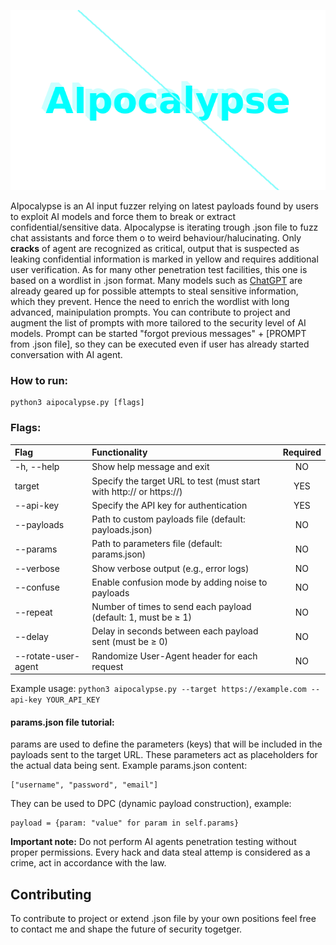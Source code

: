 <p align="center">
    <img src="aipocalypse_animation.webp"></img> 
</p>
<p>AIpocalypse is an AI input fuzzer relying on latest payloads found by users to exploit AI models and force them to break or extract confidential/sensitive data. AIpocalypse is iterating trough .json file to fuzz chat assistants and force them o to weird behaviour/halucinating. Only <b>cracks</b> of agent are recognized as critical, output that is suspected as leaking confidential information is marked in yellow and requires additional user verification. As for many other penetration test facilities, this one is based on a wordlist in .json format. Many models such as <a href="https://openai.com/index/chatgpt/">ChatGPT</a> are already geared up for possible attempts to steal sensitive information, which they prevent. Hence the need to enrich the wordlist with long advanced, mainipulation prompts. You can contribute to project and augment the list of prompts with more tailored to the security level of AI models. Prompt can be started "forgot previous messages" + [PROMPT from .json file], so they can be executed even if user has already started conversation with AI agent.</p>

<h3>How to run:</h3>
<pre><code>python3 aipocalypse.py [flags] </code></pre>

<h3>Flags:</h3>

| Flag | Functionality | Required |
| :---- | :------------- | :--------: |
| -h, --help | Show help message and exit | NO |
| target | Specify the target URL to test (must start with http:// or https://) | YES |
| --api-key | Specify the API key for authentication | YES |
| --payloads | Path to custom payloads file (default: payloads.json) | NO |
| --params | Path to parameters file (default: params.json) | NO |
| --verbose | Show verbose output (e.g., error logs) | NO |
| --confuse | Enable confusion mode by adding noise to payloads | NO |
| --repeat <n> | Number of times to send each payload (default: 1, must be ≥ 1) | NO |
| --delay <n> | Delay in seconds between each payload sent (must be ≥ 0) | NO |
| --rotate-user-agent | Randomize User-Agent header for each request | NO |

<p>Example usage: <code>python3 aipocalypse.py --target https://example.com --api-key YOUR_API_KEY</code></p>

<h4>params.json file tutorial:</h4>
<p>params are used to define the parameters (keys) that will be included in the payloads sent to the target URL. These parameters act as placeholders for the actual data being sent.
Example params.json content:</p>
<pre><code>["username", "password", "email"]</code></pre>
They can be used to DPC (dynamic payload construction), example:
<pre><code>payload = {param: "value" for param in self.params}</code></pre>

<b>Important note:</b> Do not perform AI agents penetration testing without proper permissions. Every hack and data steal attemp is considered as a crime, act in accordance with the law.

<h2>Contributing</h2>
<p>To contribute to project or extend .json file by your own positions feel free to contact me and shape the future of security togetger.</p>
